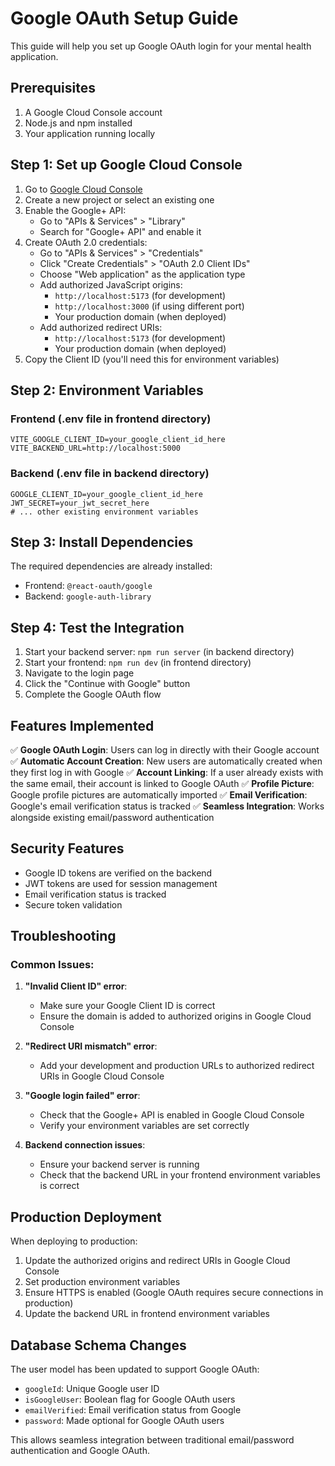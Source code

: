 # Google OAuth Setup Guide

This guide will help you set up Google OAuth login for your mental health application.

## Prerequisites

1. A Google Cloud Console account
2. Node.js and npm installed
3. Your application running locally

## Step 1: Set up Google Cloud Console

1. Go to [Google Cloud Console](https://console.cloud.google.com/)
2. Create a new project or select an existing one
3. Enable the Google+ API:
   - Go to "APIs & Services" > "Library"
   - Search for "Google+ API" and enable it
4. Create OAuth 2.0 credentials:
   - Go to "APIs & Services" > "Credentials"
   - Click "Create Credentials" > "OAuth 2.0 Client IDs"
   - Choose "Web application" as the application type
   - Add authorized JavaScript origins:
     - `http://localhost:5173` (for development)
     - `http://localhost:3000` (if using different port)
     - Your production domain (when deployed)
   - Add authorized redirect URIs:
     - `http://localhost:5173` (for development)
     - Your production domain (when deployed)
5. Copy the Client ID (you'll need this for environment variables)

## Step 2: Environment Variables

### Frontend (.env file in frontend directory)

```env
VITE_GOOGLE_CLIENT_ID=your_google_client_id_here
VITE_BACKEND_URL=http://localhost:5000
```

### Backend (.env file in backend directory)

```env
GOOGLE_CLIENT_ID=your_google_client_id_here
JWT_SECRET=your_jwt_secret_here
# ... other existing environment variables
```

## Step 3: Install Dependencies

The required dependencies are already installed:

- Frontend: `@react-oauth/google`
- Backend: `google-auth-library`

## Step 4: Test the Integration

1. Start your backend server: `npm run server` (in backend directory)
2. Start your frontend: `npm run dev` (in frontend directory)
3. Navigate to the login page
4. Click the "Continue with Google" button
5. Complete the Google OAuth flow

## Features Implemented

✅ **Google OAuth Login**: Users can log in directly with their Google account
✅ **Automatic Account Creation**: New users are automatically created when they first log in with Google
✅ **Account Linking**: If a user already exists with the same email, their account is linked to Google OAuth
✅ **Profile Picture**: Google profile pictures are automatically imported
✅ **Email Verification**: Google's email verification status is tracked
✅ **Seamless Integration**: Works alongside existing email/password authentication

## Security Features

- Google ID tokens are verified on the backend
- JWT tokens are used for session management
- Email verification status is tracked
- Secure token validation

## Troubleshooting

### Common Issues:

1. **"Invalid Client ID" error**:

   - Make sure your Google Client ID is correct
   - Ensure the domain is added to authorized origins in Google Cloud Console

2. **"Redirect URI mismatch" error**:

   - Add your development and production URLs to authorized redirect URIs in Google Cloud Console

3. **"Google login failed" error**:

   - Check that the Google+ API is enabled in Google Cloud Console
   - Verify your environment variables are set correctly

4. **Backend connection issues**:
   - Ensure your backend server is running
   - Check that the backend URL in your frontend environment variables is correct

## Production Deployment

When deploying to production:

1. Update the authorized origins and redirect URIs in Google Cloud Console
2. Set production environment variables
3. Ensure HTTPS is enabled (Google OAuth requires secure connections in production)
4. Update the backend URL in frontend environment variables

## Database Schema Changes

The user model has been updated to support Google OAuth:

- `googleId`: Unique Google user ID
- `isGoogleUser`: Boolean flag for Google OAuth users
- `emailVerified`: Email verification status from Google
- `password`: Made optional for Google OAuth users

This allows seamless integration between traditional email/password authentication and Google OAuth.

